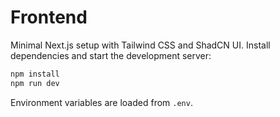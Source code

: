 # Frontend

Minimal Next.js setup with Tailwind CSS and ShadCN UI. Install dependencies and
start the development server:

```bash
npm install
npm run dev
```

Environment variables are loaded from `.env`.
